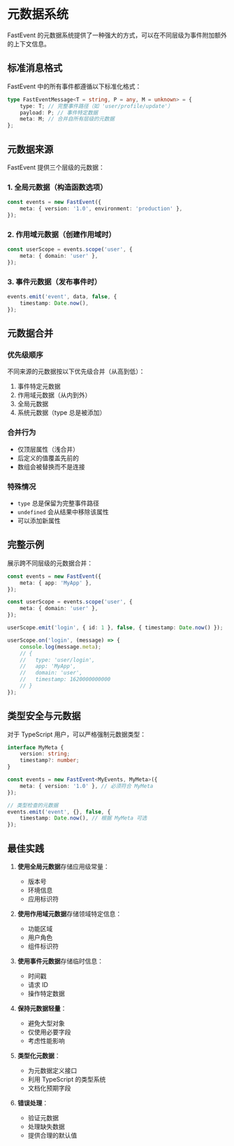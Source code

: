 # 元数据系统

FastEvent 的元数据系统提供了一种强大的方式，可以在不同层级为事件附加额外的上下文信息。

## 标准消息格式

FastEvent 中的所有事件都遵循以下标准化格式：

```typescript
type FastEventMessage<T = string, P = any, M = unknown> = {
    type: T; // 完整事件路径（如 'user/profile/update'）
    payload: P; // 事件特定数据
    meta: M; // 合并自所有层级的元数据
};
```

## 元数据来源

FastEvent 提供三个层级的元数据：

### 1. 全局元数据（构造函数选项）

```typescript
const events = new FastEvent({
    meta: { version: '1.0', environment: 'production' },
});
```

### 2. 作用域元数据（创建作用域时）

```typescript
const userScope = events.scope('user', {
    meta: { domain: 'user' },
});
```

### 3. 事件元数据（发布事件时）

```typescript
events.emit('event', data, false, {
    timestamp: Date.now(),
});
```

## 元数据合并

### 优先级顺序

不同来源的元数据按以下优先级合并（从高到低）：

1. 事件特定元数据
2. 作用域元数据（从内到外）
3. 全局元数据
4. 系统元数据（type 总是被添加）

### 合并行为

-   仅顶层属性（浅合并）
-   后定义的值覆盖先前的
-   数组会被替换而不是连接

### 特殊情况

-   `type` 总是保留为完整事件路径
-   `undefined` 会从结果中移除该属性
-   可以添加新属性

## 完整示例

展示跨不同层级的元数据合并：

```typescript
const events = new FastEvent({
    meta: { app: 'MyApp' },
});

const userScope = events.scope('user', {
    meta: { domain: 'user' },
});

userScope.emit('login', { id: 1 }, false, { timestamp: Date.now() });

userScope.on('login', (message) => {
    console.log(message.meta);
    // {
    //   type: 'user/login',
    //   app: 'MyApp',
    //   domain: 'user',
    //   timestamp: 1620000000000
    // }
});
```

## 类型安全与元数据

对于 TypeScript 用户，可以严格强制元数据类型：

```typescript
interface MyMeta {
    version: string;
    timestamp?: number;
}

const events = new FastEvent<MyEvents, MyMeta>({
    meta: { version: '1.0' }, // 必须符合 MyMeta
});

// 类型检查的元数据
events.emit('event', {}, false, {
    timestamp: Date.now(), // 根据 MyMeta 可选
});
```

## 最佳实践

1. **使用全局元数据**存储应用级常量：

    - 版本号
    - 环境信息
    - 应用标识符

2. **使用作用域元数据**存储领域特定信息：

    - 功能区域
    - 用户角色
    - 组件标识符

3. **使用事件元数据**存储临时信息：

    - 时间戳
    - 请求 ID
    - 操作特定数据

4. **保持元数据轻量**：

    - 避免大型对象
    - 仅使用必要字段
    - 考虑性能影响

5. **类型化元数据**：

    - 为元数据定义接口
    - 利用 TypeScript 的类型系统
    - 文档化预期字段

6. **错误处理**：
    - 验证元数据
    - 处理缺失数据
    - 提供合理的默认值
